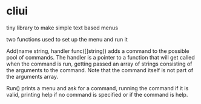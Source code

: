 # cliui
tiny library to make simple text based menus

two functions used to set up the menu and run it

Add(name string, handler func([]string)) adds a command to the possible pool of commands. The handler is a pointer to a function that will get called when the command is run, getting passed an array of strings consisting of the arguments to the command. Note that the command itself is not part of the arguments array.

Run() prints a menu and ask for a command, running the command if it is valid, printing help if no command is specified or if the command is help.
